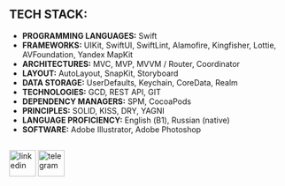 ## TECH STACK:
- **PROGRAMMING LANGUAGES:** Swift
- **FRAMEWORKS:** UIKit, SwiftUI, SwiftLint, Alamofire, Kingfisher, Lottie, AVFoundation, Yandex MapKit
- **ARCHITECTURES:** MVC, MVP, MVVM / Router, Coordinator
- **LAYOUT:** AutoLayout, SnapKit, Storyboard
- **DATA STORAGE:** UserDefaults, Keychain, CoreData, Realm
- **TECHNOLOGIES:** GCD, REST API, GIT
- **DEPENDENCY MANAGERS:**  SPM, CocoaPods
- **PRINCIPLES:** SOLID, KISS, DRY, YAGNI
- **LANGUAGE PROFICIENCY:** English (В1), Russian (native)
- **SOFTWARE:** Adobe Illustrator, Adobe Photoshop
## 
[<img src='https://github.com/eldarovsky/eldarovsky/assets/60284515/74bdddf1-d880-4185-93f5-bc0c59775622' alt='linkedin' height='48'>](https://www.linkedin.com/in/eldar-abdullin/)
[<img src='https://github.com/eldarovsky/eldarovsky/assets/60284515/3ece8dd6-185d-43d5-bafc-4858546e11eb' alt='telegram' height='48'>](https://t.me/eldarovsky)
